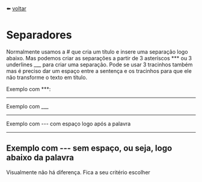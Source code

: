  :arrow_left:  [voltar](./README.md)
 # Separadores

Normalmente usamos a \#  que cria um título e insere uma separação logo abaixo. Mas podemos criar as separações a partir de 3 asteríscos \*** ou  3 underlines ___ para criar uma separação. Pode se usar 3 tracinhos também mas é preciso dar um espaço entre a sentença e os tracinhos para que ele não transforme o texto em título.


Exemplo com \***:
***
Exemplo com \___
___

Exemplo com \--- com espaço logo após a palavra

---

Exemplo com \--- sem espaço, ou seja, logo abaixo da palavra
---

Visualmente não há diferença. Fica a seu critério escolher